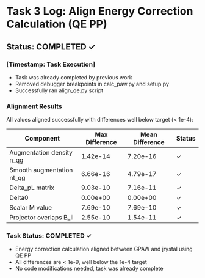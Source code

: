 # Task 3 Log: Align Energy Correction Calculation (QE PP)

## Status: COMPLETED ✓

### [Timestamp: Task Execution]
- Task was already completed by previous work
- Removed debugger breakpoints in calc_paw.py and setup.py
- Successfully ran align_qe.py script

### Alignment Results
All values aligned successfully with differences well below target (< 1e-4):

| Component | Max Difference | Mean Difference | Status |
|-----------|---------------|-----------------|--------|
| Augmentation density n_qg | 1.42e-14 | 7.20e-16 | ✓ |
| Smooth augmentation nt_qg | 6.66e-16 | 4.79e-17 | ✓ |
| Delta_pL matrix | 9.03e-10 | 7.16e-11 | ✓ |
| Delta0 | 0.00e+00 | 0.00e+00 | ✓ |
| Scalar M value | 7.69e-10 | 7.69e-10 | ✓ |
| Projector overlaps B_ii | 2.55e-10 | 1.54e-11 | ✓ |

### Task Status: COMPLETED ✓
- Energy correction calculation aligned between GPAW and jrystal using QE PP
- All differences are < 1e-9, well below the 1e-4 target
- No code modifications needed, task was already complete